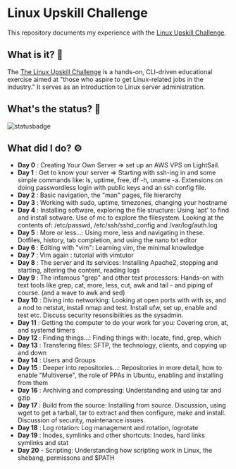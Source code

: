 # Linux Upskill Challenge
This repository documents my experience with the [Linux Upskill Challenge](https://github.com/livialima/linuxupskillchallenge).

## What is it? 🤔
The [The Linux Upskill Challenge](https://linuxupskillchallenge.org/) is a hands-on, CLI-driven educational exercise aimed at "those who aspire to get Linux-related jobs in the industry." It serves as an introduction to Linux server administration.

## What's the status? 🚦
![statusbadge](https://img.shields.io/badge/status-finished-green?style=for-the-badge)

## What did I do? ⚙️
- **Day 0** : Creating Your Own Server => set up an AWS VPS on LightSail.
- **Day 1** : Get to know your server => Starting with ssh-ing in and some simple commands like: ls, uptime, free, df -h, uname -a. Extensions on doing passwordless login with public keys and an ssh config file.
- **Day 2** : Basic navigation, the "man" pages, file hierarchy
- **Day 3** : Working with sudo, uptime, timezones, changing your hostname
- **Day 4** : Installing software, exploring the file structure: Using 'apt' to find and install sotware. Use of mc to explore the filesystem. Looking at the contents of: /etc/passwd, /etc/ssh/sshd_config and /var/log/auth.log
- **Day 5** : More or less...: Using more, less and navigating in these. Dotfiles, history, tab completion, and using the nano txt editor
- **Day 6** : Editing with "vim": Learning vim, the minimal knowledge
- **Day 7** : Vim again : tutorial with vimtutor
- **Day 8** : The server and its services: Installing Apache2, stopping and starting, altering the content, reading logs
- **Day 9** : The infamous "grep" and other text processors: Hands-on with text tools like grep, cat, more, less, cut, awk and tail - and piping of course. (and a wave to awk and sed)
- **Day 10** : Diving into networking: Looking at open ports with with ss, and a nod to netstat, install nmap and test. Install ufw, set up, enable and test etc. Discuss security resonsibilities as the sysadmin.
- **Day 11** : Getting the computer to do your work for you: Covering cron, at, and systemd timers
- **Day 12** : Finding things...: Finding things with: locate, find, grep, which
- **Day 13** : Transfering files: SFTP, the technology, clients, and copying up and down
- **Day 14** : Users and Groups
- **Day 15** : Deeper into repositories...: Repositories in more detail, how to enable "Multiverse", the role of PPAs in Ubuntu, enabling and installing from them
- **Day 16** : Archiving and compressing: Understanding and using tar and gzip
- **Day 17** : Build from the source: Installing from source. Discussion, using wget to get a tarball, tar to extract and then configure, make and install. Discussion of security, maintenance issues.
- **Day 18** : Log rotation: Log management and rotation, logrotate
- **Day 19** :  Inodes, symlinks and other shortcuts: Inodes, hard links symlinks and stat
- **Day 20** - Scripting: Understanding how scripting work in Linux, the shebang, permissons and $PATH

